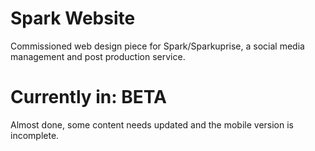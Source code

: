 # Spark Website
Commissioned web design piece for Spark/Sparkuprise, a social media management and post production service.

# Currently in: BETA
Almost done, some content needs updated and the mobile version is incomplete.
